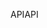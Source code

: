 <span data-ttu-id="9b5f6-101">API</span><span class="sxs-lookup"><span data-stu-id="9b5f6-101">API</span></span>